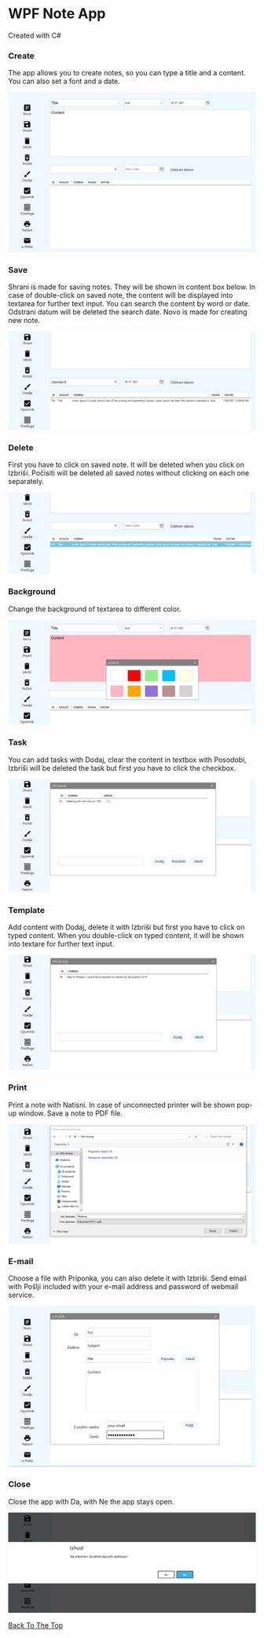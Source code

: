 # WPF Note App

Created with C#

### Create

The app allows you to create notes, so you can type a title and a content. You can also set a font and a date.

![](screenshots/create.png)

### Save

Shrani is made for saving notes. They will be shown in content box below. In case of double-click on saved note, the content will be displayed into textarea for 
further text input. You can search the content by word or date. Odstrani datum will be deleted the search date. Novo is made for creating new note.

![](screenshots/save.png)

### Delete

First you have to click on saved note. It will be deleted when you click on Izbriši. Počisiti will be deleted all saved notes without  clicking on each one separately.

![](screenshots/delete.png)

### Background

Change the background of textarea to different color.

![](screenshots/background.png)

### Task

You can add tasks with Dodaj, clear the content in textbox with Posodobi, Izbriši will be deleted the task but first you have to click the checkbox.

![](screenshots/task.png)

### Template

Add content with Dodaj, delete it with Izbriši but first you have to click on typed content. When you double-click on typed content, it will 
be shown into textare for further text input.

![](screenshots/template.png)

### Print

Print a note with Natisni. In case of unconnected printer will be shown pop-up window. Save a note to PDF file.

![](screenshots/print.png)

### E-mail

Choose a file with Priponka, you can also delete it with Izbriši. 
Send email with Pošlji included with your e-mail address and password of webmail service.

![](screenshots/email.png)

### Close

Close the app with Da, with Ne the app stays open.

![](screenshots/close.png)


[Back To The Top](#wpf-note-app)
